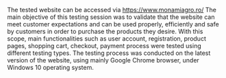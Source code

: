 The tested website can be accessed via https://www.monamiagro.ro/
The main objective of this testing session was to validate that the website can meet customer expectations and can be used properly, efficiently and safe by customers in order
to purchase the products they desire. With this scope, main functionalities such as user account, registration, product pages, shopping cart, checkout, payment process were tested
using different testing types.
The testing process was conducted on the latest version of the website, using mainly Google Chrome
browser, under Windows 10 operating system.
